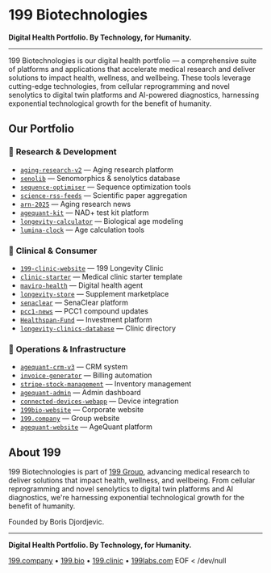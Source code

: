 # 199 Biotechnologies

**Digital Health Portfolio. By Technology, for Humanity.**

---

199 Biotechnologies is our digital health portfolio — a comprehensive suite of platforms and applications that accelerate medical research and deliver solutions to impact health, wellness, and wellbeing. These tools leverage cutting-edge technologies, from cellular reprogramming and novel senolytics to digital twin platforms and AI-powered diagnostics, harnessing exponential technological growth for the benefit of humanity.

## Our Portfolio

### 🧬 **Research & Development**
- [`aging-research-v2`](https://github.com/199-biotechnologies/aging-research-v2) — Aging research platform
- [`senolib`](https://github.com/199-biotechnologies/senolib) — Senomorphics & senolytics database
- [`sequence-optimiser`](https://github.com/199-biotechnologies/sequence-optimiser) — Sequence optimization tools
- [`science-rss-feeds`](https://github.com/199-biotechnologies/science-rss-feeds) — Scientific paper aggregation
- [`arn-2025`](https://github.com/199-biotechnologies/arn-2025) — Aging research news
- [`agequant-kit`](https://github.com/199-biotechnologies/agequant-kit) — NAD+ test kit platform
- [`longevity-calculator`](https://github.com/199-biotechnologies/longevity-calculator) — Biological age modeling
- [`lumina-clock`](https://github.com/199-biotechnologies/lumina-clock) — Age calculation tools

### 🏥 **Clinical & Consumer**
- [`199-clinic-website`](https://github.com/199-biotechnologies/199-clinic-website) — 199 Longevity Clinic
- [`clinic-starter`](https://github.com/199-biotechnologies/clinic-starter) — Medical clinic starter template
- [`maviro-health`](https://github.com/199-biotechnologies/maviro-health) — Digital health agent
- [`longevity-store`](https://github.com/199-biotechnologies/longevity-store) — Supplement marketplace
- [`senaclear`](https://github.com/199-biotechnologies/senaclear) — SenaClear platform
- [`pcc1-news`](https://github.com/199-biotechnologies/pcc1-news) — PCC1 compound updates
- [`Healthspan-Fund`](https://github.com/199-biotechnologies/Healthspan-Fund) — Investment platform
- [`longevity-clinics-database`](https://github.com/199-biotechnologies/longevity-clinics-database) — Clinic directory

### 💼 **Operations & Infrastructure**
- [`agequant-crm-v3`](https://github.com/199-biotechnologies/agequant-crm-v3) — CRM system
- [`invoice-generator`](https://github.com/199-biotechnologies/invoice-generator) — Billing automation
- [`stripe-stock-management`](https://github.com/199-biotechnologies/stripe-stock-management) — Inventory management
- [`agequant-admin`](https://github.com/199-biotechnologies/agequant-admin) — Admin dashboard
- [`connected-devices-webapp`](https://github.com/199-biotechnologies/connected-devices-webapp) — Device integration
- [`199bio-website`](https://github.com/199-biotechnologies/199bio-website) — Corporate website
- [`199.company`](https://github.com/199-biotechnologies/199.company) — Group website
- [`agequant-website`](https://github.com/199-biotechnologies/agequant-website) — AgeQuant platform

## About 199

199 Biotechnologies is part of [199 Group](https://199.company), advancing medical research to deliver solutions that impact health, wellness, and wellbeing. From cellular reprogramming and novel senolytics to digital twin platforms and AI diagnostics, we're harnessing exponential technological growth for the benefit of humanity.

Founded by Boris Djordjevic.

---

**Digital Health Portfolio. By Technology, for Humanity.**

[199.company](https://199.company) • [199.bio](https://199.bio) • [199.clinic](https://199.clinic) • [199labs.com](https://199labs.com)
EOF < /dev/null